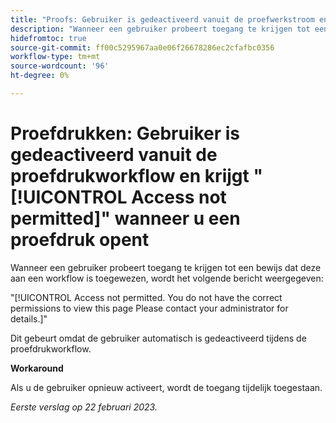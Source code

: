 ```yaml
---
title: "Proofs: Gebruiker is gedeactiveerd vanuit de proefwerkstroom en krijgt geen toegang toegestaan als u proefdrukken opent"
description: "Wanneer een gebruiker probeert toegang te krijgen tot een bewijs dat hij of zij aan een werkstroom is toegewezen, zien hij of zij een bericht Toegang niet toegestaan."
hidefromtoc: true
source-git-commit: ff00c5295967aa0e06f26678286ec2cfafbc0356
workflow-type: tm+mt
source-wordcount: '96'
ht-degree: 0%

---
```



# Proefdrukken: Gebruiker is gedeactiveerd vanuit de proefdrukworkflow en krijgt &quot;[!UICONTROL Access not permitted]&quot; wanneer u een proefdruk opent

<!--This is on both the WF and WFP TOCs-->

Wanneer een gebruiker probeert toegang te krijgen tot een bewijs dat deze aan een workflow is toegewezen, wordt het volgende bericht weergegeven:

&quot;[!UICONTROL Access not permitted. You do not have the correct permissions to view this page Please contact your administrator for details.]&quot;

Dit gebeurt omdat de gebruiker automatisch is gedeactiveerd tijdens de proefdrukworkflow.

**Workaround**

Als u de gebruiker opnieuw activeert, wordt de toegang tijdelijk toegestaan.

_Eerste verslag op 22 februari 2023._

